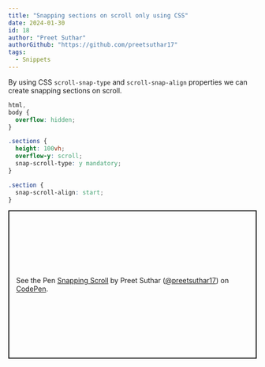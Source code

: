 ```yaml
---
title: "Snapping sections on scroll only using CSS"
date: 2024-01-30
id: 18
author: "Preet Suthar"
authorGithub: "https://github.com/preetsuthar17"
tags:
  - Snippets
---
```


By using CSS `scroll-snap-type` and `scroll-snap-align` properties we can create snapping sections on scroll.

```css
html,
body {
  overflow: hidden;
}

.sections {
  height: 100vh;
  overflow-y: scroll;
  snap-scroll-type: y mandatory;
}

.section {
  snap-scroll-align: start;
}
```

<p class="codepen" data-height="600" data-default-tab="result" data-slug-hash="KKEZOmN" data-user="preetsuthar17" style="height: 300px; box-sizing: border-box; display: flex; align-items: center; justify-content: center; border: 2px solid; margin: 1em 0; padding: 1em;">
  <span>See the Pen <a href="https://codepen.io/preetsuthar17/pen/KKEZOmN">
  Snapping Scroll</a> by Preet Suthar (<a href="https://codepen.io/preetsuthar17">@preetsuthar17</a>)
  on <a href="https://codepen.io">CodePen</a>.</span>
</p>
